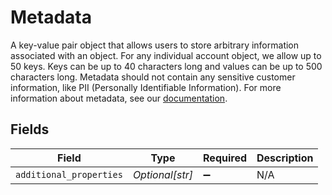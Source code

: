 # Metadata

A key-value pair object that allows users to store arbitrary information associated with an object.  For any individual account object, we allow up to 50 keys. Keys can be up to 40 characters long and values can be up to 500 characters long.  Metadata should not contain any sensitive customer information, like PII (Personally Identifiable Information). For more information about metadata, see our [documentation](https://help.bolt.com/developers/references/embedded-metadata/).



## Fields

| Field                   | Type                    | Required                | Description             |
| ----------------------- | ----------------------- | ----------------------- | ----------------------- |
| `additional_properties` | *Optional[str]*         | :heavy_minus_sign:      | N/A                     |